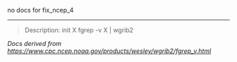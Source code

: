 no docs for fix_ncep_4

----

>Description: init  X      fgrep -v X | wgrib2

_Docs derived from <https://www.cpc.ncep.noaa.gov/products/wesley/wgrib2/fgrep_v.html>_